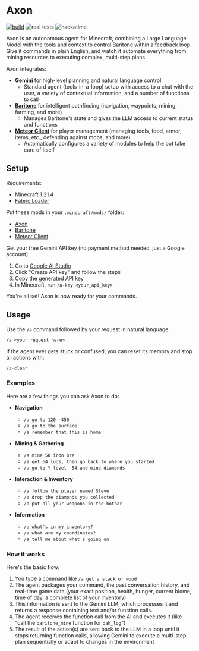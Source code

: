 # Axon

[![build](https://github.com/jeremy46231/axon/actions/workflows/build.yml/badge.svg)](https://github.com/jeremy46231/axon/actions/workflows/build.yml) ![real tests](https://img.shields.io/badge/tests-none-green) ![hackatime](https://hackatime-badge.hackclub.com/U06UYA5GMB5/axon?label=time+spent+typing+code&aliases=baritone,meteor-client)

Axon is an autonomous agent for Minecraft, combining a Large Language Model with the tools and context to control Baritone within a feedback loop. Give it commands in plain English, and watch it automate everything from mining resources to executing complex, multi-step plans.

Axon integrates:
- **[Gemini](https://deepmind.google/models/gemini)** for high-level planning and natural language control
  - Standard agent (tools-in-a-loop) setup with access to a chat with the user, a variety of contextual information, and a number of functions to call
- **[Baritone](https://github.com/cabaletta/baritone)** for intelligent pathfinding (navigation, waypoints, mining, farming, and more)
  - Manages Baritone's state and gives the LLM access to current status and functions
- **[Meteor Client](https://github.com/MeteorDevelopment/meteor-client)** for player management (managing tools, food, armor, items, etc., defending against mobs, and more)
  - Automatically configures a variety of modules to help the bot take care of itself

## Setup

Requirements:

- Minecraft 1.21.4
- [Fabric Loader](https://fabricmc.net/use/installer/)

Put these mods in your `.minecraft/mods/` folder:

- [Axon](https://github.com/jeremy46231/axon/releases/latest/download/axon-1.0.0.jar)
- [Baritone](https://github.com/jeremy46231/axon/raw/refs/heads/main/libs/baritone-api-fabric-1.11.1-2-ga0f100f4.jar)
- [Meteor Client](https://meteorclient.com/api/download?version=1.21.5)

Get your free Gemini API key (no payment method needed, just a Google account):

1.  Go to [Google AI Studio](https://aistudio.google.com/apikey)
2.  Click "Create API key" and follow the steps
4.  Copy the generated API key
4.  In Minecraft, run `/a-key <your_api_key>`

You're all set! Axon is now ready for your commands.

## Usage

Use the `/a` command followed by your request in natural language.
```
/a <your request here>
```

If the agent ever gets stuck or confused, you can reset its memory and stop all actions with:
```
/a-clear
```

### Examples

Here are a few things you can ask Axon to do:

- **Navigation**
  - `/a go to 120 -450`
  - `/a go to the surface`
  - `/a remember that this is home`

- **Mining & Gathering**
  - `/a mine 50 iron ore`
  - `/a get 64 logs, then go back to where you started`
  - `/a go to Y level -54 and mine diamonds`

- **Interaction & Inventory**
  - `/a follow the player named Steve`
  - `/a drop the diamonds you collected`
  - `/a put all your weapons in the hotbar`

- **Information**
  - `/a what's in my inventory?`
  - `/a what are my coordinates?`
  - `/a tell me about what's going on`

### How it works

Here's the basic flow:

1.  You type a command like `/a get a stack of wood`
2.  The agent packages your command, the past conversation history, and real-time game data (your exact position, health, hunger, current biome, time of day, a complete list of your inventory)
3.  This information is sent to the Gemini LLM, which processes it and returns a response containing text and/or function calls.
4.  The agent receives the function call from the AI and executes it (like "call the `baritone_mine` function for `oak_log`")
5.  The result of the action(s) are sent back to the LLM in a loop until it stops returning function calls, allowing Gemini to execute a multi-step plan sequentially or adapt to changes in the environment
